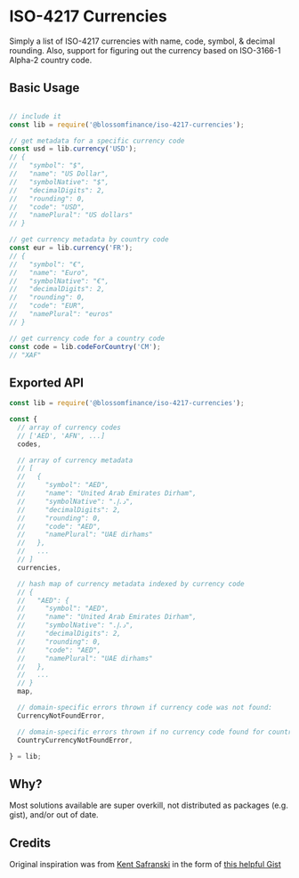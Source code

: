 # ISO-4217 Currencies

Simply a list of ISO-4217 currencies with name, code, symbol, &amp; decimal rounding. Also, support for figuring out the currency based on ISO-3166-1 Alpha-2 country code.


## Basic Usage

```JavaScript

// include it
const lib = require('@blossomfinance/iso-4217-currencies');

// get metadata for a specific currency code
const usd = lib.currency('USD');
// {
//   "symbol": "$",
//   "name": "US Dollar",
//   "symbolNative": "$",
//   "decimalDigits": 2,
//   "rounding": 0,
//   "code": "USD",
//   "namePlural": "US dollars"
// }

// get currency metadata by country code
const eur = lib.currency('FR');
// {
//   "symbol": "€",
//   "name": "Euro",
//   "symbolNative": "€",
//   "decimalDigits": 2,
//   "rounding": 0,
//   "code": "EUR",
//   "namePlural": "euros"
// }

// get currency code for a country code
const code = lib.codeForCountry('CM');
// "XAF"
```

## Exported API
```JavaScript
const lib = require('@blossomfinance/iso-4217-currencies');

const {  
  // array of currency codes
  // ['AED', 'AFN', ...]
  codes,

  // array of currency metadata
  // [
  //   {
  //     "symbol": "AED",
  //     "name": "United Arab Emirates Dirham",
  //     "symbolNative": "د.إ.‏",
  //     "decimalDigits": 2,
  //     "rounding": 0,
  //     "code": "AED",
  //     "namePlural": "UAE dirhams"
  //   },
  //   ...
  // ]
  currencies,

  // hash map of currency metadata indexed by currency code
  // {
  //   "AED": {
  //     "symbol": "AED",
  //     "name": "United Arab Emirates Dirham",
  //     "symbolNative": "د.إ.‏",
  //     "decimalDigits": 2,
  //     "rounding": 0,
  //     "code": "AED",
  //     "namePlural": "UAE dirhams"
  //   },
  //   ...
  // }
  map,

  // domain-specific errors thrown if currency code was not found:
  CurrencyNotFoundError,

  // domain-specific errors thrown if no currency code found for country code:
  CountryCurrencyNotFoundError,

} = lib;
```


## Why?

Most solutions available are super overkill, not distributed as packages (e.g. gist), and/or out of date.

## Credits

Original inspiration was from [Kent Safranski](https://github.com/Fluidbyte) in the form of [this helpful Gist](https://gist.github.com/Fluidbyte/2973986)
